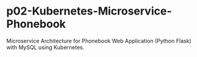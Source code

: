 # p02-Kubernetes-Microservice-Phonebook
Microservice Architecture for Phonebook Web Application (Python Flask) with MySQL using Kubernetes.
